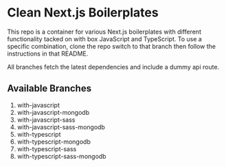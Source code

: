 # Clean Next.js Boilerplates

This repo is a container for various Next.js boilerplates with different functionality tacked on with box JavaScript and TypeScript. To use a specific combination, clone the repo switch to that branch then follow the instructions in that README.

All branches fetch the latest dependencies and include a dummy api route.

## Available Branches

1. with-javascript
2. with-javascript-mongodb
3. with-javascript-sass
4. with-javascript-sass-mongodb
5. with-typescript
6. with-typescript-mongodb
7. with-typescript-sass
8. with-typescript-sass-mongodb

